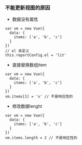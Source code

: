 
### 不能更新视图的原因
+ 数据没有属性  
```
var vm = new Vue({
  data: {
    items: ['a', 'b', 'c']
  }
})
// el 未定义
this.reportConfig.el = 'lit'
```
+ 直接替换数组item  
```
var vm = new Vue({
  data: {
    items: ['a', 'b', 'c']
  }
})
vm.items[1] = 'x' // 不是响应性的
```
+ 修改数据lenght  
```
var vm = new Vue({
  data: {
    items: ['a', 'b', 'c']
  }
})
vm.items.length = 2 // 不是响应性的
```
